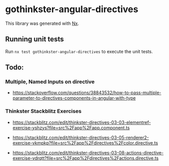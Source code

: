 # gothinkster-angular-directives

This library was generated with [Nx](https://nx.dev).

## Running unit tests

Run `nx test gothinkster-angular-directives` to execute the unit tests.

## Todo:

### Multiple, Named Inputs on directive

- https://stackoverflow.com/questions/38843532/how-to-pass-multiple-parameter-to-directives-components-in-angular-with-type

### Thinkster Stackblitz Exercises

- https://stackblitz.com/edit/thinkster-directives-03-03-elementref-exercise-yshzys?file=src%2Fapp%2Fapp.component.ts

- https://stackblitz.com/edit/thinkster-directives-03-05-renderer2-exercise-vkmpkp?file=src%2Fapp%2Fdirectives%2Fcolor.directive.ts

- https://stackblitz.com/edit/thinkster-directives-03-08-actions-directive-exercise-vdrqtt?file=src%2Fapp%2Fdirectives%2Factions.directive.ts
